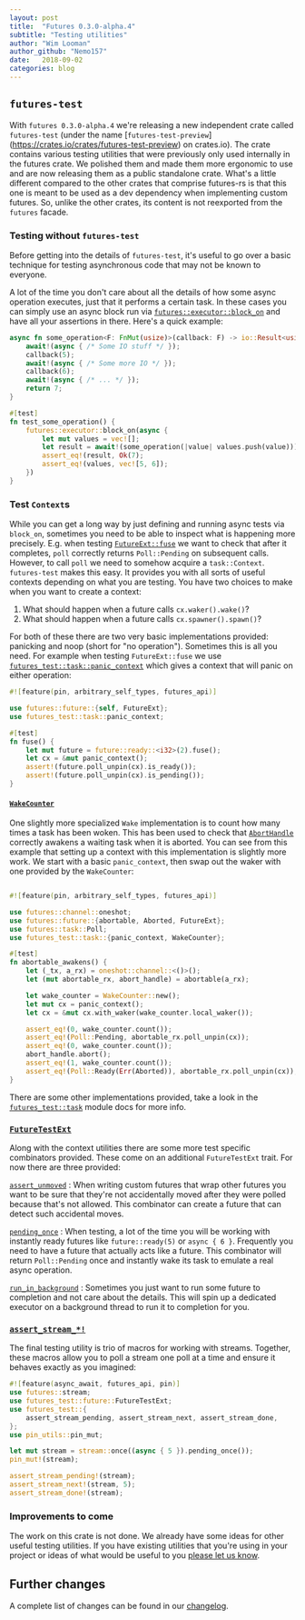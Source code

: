 ```yaml
---
layout: post
title:  "Futures 0.3.0-alpha.4"
subtitle: "Testing utilities"
author: "Wim Looman"
author_github: "Nemo157"
date:   2018-09-02
categories: blog
---
```


## `futures-test`

With `futures 0.3.0-alpha.4` we're releasing a new independent crate called
`futures-test` (under the name [`futures-test-preview`]
(https://crates.io/crates/futures-test-preview) on crates.io).
The crate contains various testing utilities that were previously only used
internally in the futures crate. We polished them and made them more ergonomic
to use and are now releasing them as a public standalone crate. What's a little
different compared to the other crates that comprise futures-rs is that this
one is meant to be used as a dev dependency when implementing custom futures.
So, unlike the other crates, its content is not reexported from the `futures`
facade.

### Testing without `futures-test`

Before getting into the details of `futures-test`, it's useful to go over a
basic technique for testing asynchronous code that may not be known to everyone.

A lot of the time you don't care about all the details of how some async
operation executes, just that it performs a certain task. In these cases you
can simply use an async block run via [`futures::executor::block_on`][] and
have all your assertions in there. Here's a quick example:

```rust
async fn some_operation<F: FnMut(usize)>(callback: F) -> io::Result<usize> {
    await!(async { /* Some IO stuff */ });
    callback(5);
    await!(async { /* Some more IO */ });
    callback(6);
    await!(async { /* ... */ });
    return 7;
}

#[test]
fn test_some_operation() {
    futures::executor::block_on(async {
        let mut values = vec![];
        let result = await!(some_operation(|value| values.push(value)));
        assert_eq!(result, Ok(7);
        assert_eq!(values, vec![5, 6]);
    })
}
```

### Test `Context`s

While you can get a long way by just defining and running async tests via
`block_on`, sometimes you need to be able to inspect what is happening more
precisely. E.g. when testing [`FutureExt::fuse`][] we want to check that after
it completes, `poll` correctly returns `Poll::Pending` on subsequent calls.
However, to call `poll` we need to somehow acquire a `task::Context`.
`futures-test` makes this easy. It provides you with all sorts of useful contexts
depending on what you are testing. You have two choices to make when you want to
create a context:

 1. What should happen when a future calls `cx.waker().wake()`?
 2. What should happen when a future calls `cx.spawner().spawn()`?

For both of these there are two very basic implementations provided: panicking
and noop (short for "no operation"). Sometimes this is all you need. For example
when testing `FutureExt::fuse` we use [`futures_test::task::panic_context`][]
which gives a context that will panic on either operation:

```rust
#![feature(pin, arbitrary_self_types, futures_api)]

use futures::future::{self, FutureExt};
use futures_test::task::panic_context;

#[test]
fn fuse() {
    let mut future = future::ready::<i32>(2).fuse();
    let cx = &mut panic_context();
    assert!(future.poll_unpin(cx).is_ready());
    assert!(future.poll_unpin(cx).is_pending());
}
```

#### [`WakeCounter`][]

One slightly more specialized `Wake` implementation is to count how
many times a task has been woken. This has been used to check that
[`AbortHandle`][] correctly awakens a waiting task when it is aborted. You can
see from this example that setting up a context with this implementation is
slightly more work. We start with a basic `panic_context`, then swap out the
waker with one provided by the `WakeCounter`:

```rust

#![feature(pin, arbitrary_self_types, futures_api)]

use futures::channel::oneshot;
use futures::future::{abortable, Aborted, FutureExt};
use futures::task::Poll;
use futures_test::task::{panic_context, WakeCounter};

#[test]
fn abortable_awakens() {
    let (_tx, a_rx) = oneshot::channel::<()>();
    let (mut abortable_rx, abort_handle) = abortable(a_rx);

    let wake_counter = WakeCounter::new();
    let mut cx = panic_context();
    let cx = &mut cx.with_waker(wake_counter.local_waker());

    assert_eq!(0, wake_counter.count());
    assert_eq!(Poll::Pending, abortable_rx.poll_unpin(cx));
    assert_eq!(0, wake_counter.count());
    abort_handle.abort();
    assert_eq!(1, wake_counter.count());
    assert_eq!(Poll::Ready(Err(Aborted)), abortable_rx.poll_unpin(cx));
}
```

There are some other implementations provided, take a look in the
[`futures_test::task`][] module docs for more info.

### [`FutureTestExt`][]

Along with the context utilities there are some more test specific combinators
provided. These come on an additional `FutureTestExt` trait. For now there are
three provided:

[`assert_unmoved`][]
: When writing custom futures that wrap other futures you want to be sure that
  they're not accidentally moved after they were polled because that's not
  allowed. This combinator can create a future that can detect such accidental
  moves.

[`pending_once`][]
: When testing, a lot of the time you will be working with instantly ready
  futures like `future::ready(5)` or `async { 6 }`. Frequently you need to
  have a future that actually acts like a future. This combinator will return
  `Poll::Pending` once and instantly wake its task to emulate a real async
  operation.

[`run_in_background`][]
: Sometimes you just want to run some future to completion and not care
  about the details. This will spin up a dedicated executor on a background
  thread to run it to completion for you.

### [`assert_stream_*!`][]

The final testing utility is trio of macros for working with streams. Together,
these macros allow you to poll a stream one poll at a time and ensure it
behaves exactly as you imagined:

```rust
#![feature(async_await, futures_api, pin)]
use futures::stream;
use futures_test::future::FutureTestExt;
use futures_test::{
    assert_stream_pending, assert_stream_next, assert_stream_done,
};
use pin_utils::pin_mut;

let mut stream = stream::once((async { 5 }).pending_once());
pin_mut!(stream);

assert_stream_pending!(stream);
assert_stream_next!(stream, 5);
assert_stream_done!(stream);
```

### Improvements to come

The work on this crate is not done. We already have some ideas for other useful
testing utilities. If you have existing utilities that you're using in your
project or ideas of what would be useful to you [please let us know][#1169].

## Further changes

A complete list of changes can be found in our [changelog](https://github.com/rust-lang-nursery/futures-rs/blob/master/CHANGELOG.md).

[`futures::executor::block_on`]: https://rust-lang-nursery.github.io/futures-api-docs/0.3.0-alpha.4/futures/executor/fn.block_on.html
[`FutureExt::fuse`]: https://rust-lang-nursery.github.io/futures-api-docs/0.3.0-alpha.4/futures/future/trait.FutureExt.html#method.fuse
[`futures_test::task::panic_context`]: https://rust-lang-nursery.github.io/futures-api-docs/0.3.0-alpha.4/futures_test/task/fn.panic_context.html
[`futures_test::task`]: https://rust-lang-nursery.github.io/futures-api-docs/0.3.0-alpha.4/futures_test/task/index.html
[#1169]: https://github.com/rust-lang-nursery/futures-rs/issues/1169
[`WakeCounter`]: https://rust-lang-nursery.github.io/futures-api-docs/0.3.0-alpha.4/futures_test/task/struct.WakeCounter.html
[`FutureTestExt`]: https://rust-lang-nursery.github.io/futures-api-docs/0.3.0-alpha.4/futures_test/future/trait.FutureTestExt.html
[`AbortHandle`]: https://rust-lang-nursery.github.io/futures-api-docs/0.3.0-alpha.4/futures/future/struct.AbortHandle.html
[`assert_unmoved`]: https://rust-lang-nursery.github.io/futures-api-docs/0.3.0-alpha.4/futures_test/future/trait.FutureTestExt.html#method.assert_unmoved
[`pending_once`]: https://rust-lang-nursery.github.io/futures-api-docs/0.3.0-alpha.4/futures_test/future/trait.FutureTestExt.html#method.pending_once
[`run_in_background`]: https://rust-lang-nursery.github.io/futures-api-docs/0.3.0-alpha.4/futures_test/future/trait.FutureTestExt.html#method.run_in_background
[`assert_stream_*!`]: https://rust-lang-nursery.github.io/futures-api-docs/0.3.0-alpha.4/futures_test/index.html#macros
